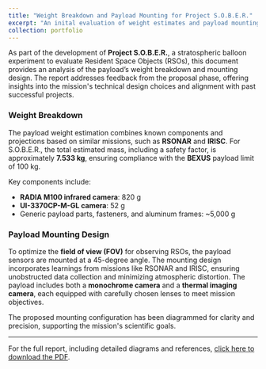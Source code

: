 ```yaml
---
title: "Weight Breakdown and Payload Mounting for Project S.O.B.E.R."
excerpt: "An inital evaluation of weight estimates and payload mounting design for the S.O.B.E.R. mission."
collection: portfolio
---
```


As part of the development of **Project S.O.B.E.R.**, a stratospheric balloon experiment to evaluate Resident Space Objects (RSOs), this document provides an analysis of the payload’s weight breakdown and mounting design. The report addresses feedback from the proposal phase, offering insights into the mission's technical design choices and alignment with past successful projects.

### Weight Breakdown

The payload weight estimation combines known components and projections based on similar missions, such as **RSONAR** and **IRISC**. For S.O.B.E.R., the total estimated mass, including a safety factor, is approximately **7.533 kg**, ensuring compliance with the **BEXUS** payload limit of 100 kg.

Key components include:  
- **RADIA M100 infrared camera**: 820 g  
- **UI-3370CP-M-GL camera**: 52 g  
- Generic payload parts, fasteners, and aluminum frames: ~5,000 g  

### Payload Mounting Design

To optimize the **field of view (FOV)** for observing RSOs, the payload sensors are mounted at a 45-degree angle. The mounting design incorporates learnings from missions like RSONAR and IRISC, ensuring unobstructed data collection and minimizing atmospheric distortion. The payload includes both a **monochrome camera** and a **thermal imaging camera**, each equipped with carefully chosen lenses to meet mission objectives.

The proposed mounting configuration has been diagrammed for clarity and precision, supporting the mission's scientific goals.

---

For the full report, including detailed diagrams and references, [click here to download the PDF](https://Joosty.github.io/files/Weight%Breakdown%and%Diagram%of%payload.pdf).


